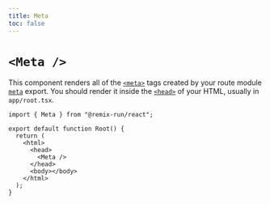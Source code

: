 ```yaml
---
title: Meta
toc: false
---
```


# `<Meta />`

This component renders all of the [`<meta>`][meta_element] tags created by your route module [`meta`][meta] export. You should render it inside the [`<head>`][head_element] of your HTML, usually in `app/root.tsx`.

```tsx filename=app/root.tsx lines=[7]
import { Meta } from "@remix-run/react";

export default function Root() {
  return (
    <html>
      <head>
        <Meta />
      </head>
      <body></body>
    </html>
  );
}
```

[meta_element]: https://developer.mozilla.org/en-US/docs/Web/HTML/Element/meta
[head_element]: https://developer.mozilla.org/en-US/docs/Web/HTML/Element/head
[meta]: ../route/meta
